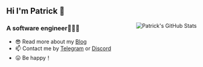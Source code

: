 ## Hi I'm Patrick 👋

<img style="max-width: 450px" align="right" src="https://github-readme-stats.vercel.app/api?username=patrick12138&show_icons=true&theme=buefy&include_all_commits=true&hide=contribs,issues" alt="Patrick's GitHub Stats"/>

### A software engineer👨🏻‍💻

- 😎 Read more about my [Blog](https://2pac.notion.site/)
- 📫 Contact me by  [Telegram](https://t.me/Patrick12138) or [Discord](https://discord.com/users/692627283286163458)
- 😛 Be happy！
